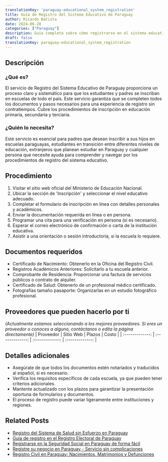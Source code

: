 ```yaml
---
translationKey: 'paraguay-educational_system_registration'
title: Guía de Registro del Sistema Educativo de Paraguay
author: Ricardo Batista
date: 2024-06-28
categories: ["Paraguay"]
description: Guía completa sobre cómo registrarse en el sistema educativo de Paraguay con los pasos y los requisitos de documentos.
draft: false
translationKey: paraguay-educational_system_registration
---
```


## Descripción
### ¿Qué es?
El servicio de Registro del Sistema Educativo de Paraguay proporciona un proceso claro y sistemático para que los estudiantes y padres se inscriban en escuelas de todo el país. Este servicio garantiza que se completen todos los documentos y pasos necesarios para una experiencia de registro sin contratiempos. Cubre los procedimientos de inscripción en educación primaria, secundaria y terciaria.

### ¿Quién lo necesita?
Este servicio es esencial para padres que desean inscribir a sus hijos en escuelas paraguayas, estudiantes en transición entre diferentes niveles de educación, extranjeros que planean estudiar en Paraguay y cualquier persona que necesite ayuda para comprender y navegar por los procedimientos de registro del sistema educativo.

## Procedimiento

1. Visitar el sitio web oficial del Ministerio de Educación Nacional.
2. Ubicar la sección de 'Inscripción' y seleccionar el nivel educativo adecuado.
3. Completar el formulario de inscripción en línea con detalles personales y académicos.
4. Enviar la documentación requerida en línea o en persona.
5. Programar una cita para una verificación en persona (si es necesario).
6. Esperar el correo electrónico de confirmación o carta de la institución educativa.
7. Asistir a una orientación o sesión introductoria, si la escuela lo requiere.

## Documentos requeridos

- Certificado de Nacimiento: Obtenerlo en la Oficina del Registro Civil.
- Registros Académicos Anteriores: Solicitarlo a tu escuela anterior.
- Comprobante de Residencia: Proporcionar una factura de servicios públicos o contrato de alquiler.
- Certificado de Salud: Obtenerlo de un profesional médico certificado.
- Fotografías tamaño pasaporte: Organizarlas en un estudio fotográfico profesional.

## Proveedores que pueden hacerlo por ti
_(Actualmente estamos seleccionando a los mejores proveedores. Si eres un proveedor o conoces a alguno, contáctanos o edita la página directamente)_
| Proveedor        |     Sitio Web     |     Plazos    |       Costo      |
| :-------------: | :-------------: |  :-------------: | :-------------: |

## Detalles adicionales

- Asegúrate de que todos los documentos estén notariados y traducidos al español, si es necesario.
- Verifica los requisitos específicos de cada escuela, ya que pueden tener criterios adicionales.
- Mantente actualizado con los plazos para garantizar la presentación oportuna de formularios y documentos.
- El proceso de registro puede variar ligeramente entre instituciones y regiones.


## Related Posts

- [Registro del Sistema de Salud sin Esfuerzo en Paraguay](https://tramitit.com/es/guides/paraguay/inscripción_en_el_sistema_de_salud/)
- [Guía de registro en el Registro Electoral de Paraguay](https://tramitit.com/es/guides/paraguay/inscripción_en_el_registro_electoral/)
- [Registrarse en la Seguridad Social en Paraguay de forma fácil](https://tramitit.com/es/guides/paraguay/inscripción_en_la_seguridad_social/)
- [Registre su negocio en Paraguay - Servicio sin complicaciones](https://tramitit.com/es/guides/paraguay/inscripción_en_el_registro_de_comercio/)
- [Registro Civil en Paraguay: Nacimientos, Matrimonios y Defunciones](https://tramitit.com/es/guides/paraguay/inscripción_en_el_registro_civil/)